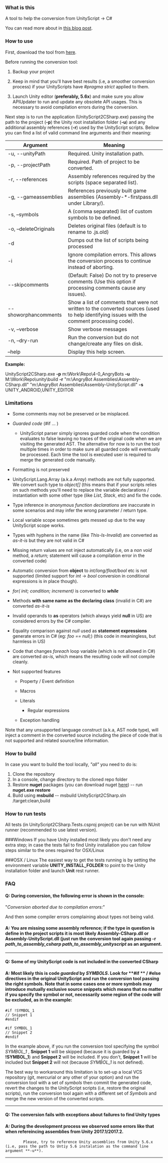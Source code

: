 ### What is this
A tool to help the conversion from UnityScript -> C#

You can read more about in [this blog post](https://blogs.unity3d.com/pt/2017/08/11/unityscripts-long-ride-off-into-the-sunset/).

### How to use

First, download the tool from [here](https://github.com/Unity-Technologies/unityscript2csharp/releases).

Before running the conversion tool:

1. Backup your project

1. Keep in mind that you'll have best results (i.e, a smoother conversion process) if your UnityScripts have  *#pragma strict* applied to them.

1. Launch Unity editor (**preferably, 5.6x**) and make sure you allow APIUpdater to run and update any obsolete API usages. This is necessary to avoid compilation errors during the conversion.

Next step is to run the application (UnityScript2CSharp.exe) passing the path to the project (**-p**) the Unity root installation folder (**-u**) and any additional assembly references (**-r**) used by the UnityScript scripts. Bellow you can find a list of valid command line arguments and their meaning:

| Argument | Meaning |
|----------------|-----------------------------------|
| -u, --unityPath | Required. Unity installation path. |
| -p, --projectPath | Required. Path of project to be converted. |
| -r, --references  | Assembly references required by the scripts (space separated list).|
| -g, --gameassemblies | References previously built game assemblies (Assembly-*-firstpass.dll under Library/).|
| -s, –symbols |	A (comma separated) list of custom symbols to be defined.|
| -o, –deleteOriginals | Deletes original files (default is to rename to .js.old)|
| -d | Dumps out the list of scripts being processed|
|-i	| Ignore compilation errors. This allows the conversion process to continue instead of aborting. |
| --skipcomments | (Default: False) Do not try to preserve comments (Use this option if processing comments cause any issues).
| --showorphancomments  | Show a list of comments that were not written to the converted sources (used to help identifying issues with the comment processing code).
|-v, –verbose |	Show verbose messages |
|-n, –dry-run |	Run the conversion but do not change/create any files on disk. |
|–help	| Display this help screen. |
     
**Example:**

UnityScript2CSharp.exe **-p** m:\Work\Repo\4-0_AngryBots **-u** M:\Work\Repo\unity\build **-r** "m:\AngryBot Assemblies\Assembly-CSharp.dll" "m:\AngryBot Assemblies\Assembly-UnityScript.dll" **-s** UNITY_ANDROID,UNITY_EDITOR

### Limitations

* Some comments may not be preserved or be misplaced.

* *Guarded code* (#if … )

    * UnityScript parser simply ignores guarded code when the condition evaluates to false leaving no traces of the original code when we are visiting the generated AST. The alternative for now is to run the tool multiple times in order to make sure all guarded code will eventually  be processed. Each time the tool is executed user is required to merge the generated code manually.

* Formatting is not preserved

* UnityScript.Lang.Array (a.k.a *Array*) methods are not fully supported. We convert such type to  *object[]* (this means that if your scripts relies on such methods you'll need to replace the variable declarations / instantiation with some other type (like *List<T>*, *Stack<T>*, etc) and fix the code.

* Type inference in *anonymous function declarations* are inaccurate in some scenarios and may infer the wrong parameter / return type.

* Local variable scope sometimes  gets messed up due to the way UnityScript scope works.

* Types with hyphens in the name (like *This-Is-Invalid*) are converted as *as-it-is* but they are not valid in C# 

* Missing return values are not inject automatically (i.e, on a *non void* method, a *return;* statement will cause a compilation error in the converted code)

* Automatic conversion from **object** to *int/long/float/bool* etc is not supported (limited support for *int* -> *bool* conversion in conditional expressions is in place though).

* *for( init; condition; increment)* is converted to ***while***

* Methods **with same name as the declaring class** (invalid in C#) are converted *as-it-is*

* Invalid operands to **as** operators (which always yield **null** in US) are considered errors by the C# compiler.

* Equality comparison against *null* used as **statement expressions** generate errors in C# (eg: *foo == null;*) (this code in meaningless, but harmless in US)

* Code that changes *foreach* loop variable (which is not allowed in C#) are converted *as-is*, which means the resulting code will not compile cleanly.

* Not supported features
    * Property / Event definition
    * Macros
    * Literals
        * Regular expressions

    * Exception handling

Note that any unsupported language construct (a.k.a, AST node type), will inject a comment in the converted source including the piece of code that is not supported and related source/line information.

### How to build

In case you want to build the tool locally, *"all"* you need to do is:

1. Clone the repository
2. In a console, change directory to the cloned repo folder
3. Restore **nuget** packages  (you can download nuget [here](https://dist.nuget.org/index.html))
-- run **nuget.exe restore** 
4. Build using **msbuild**
-- msbuild UnityScript2CSharp.sln /target:clean,build


### How to run tests

All tests (in UnityScript2CSharp.Tests.csproj project) can be run with NUnit runner (recommended to use latest version).

###Windows
If you have Unity installed most likely you don't need any extra step; in case the tests fail to find Unity installation you can follow steps similar to the ones required for OSX/Linux

###OSX / Linux
The easiest way to get the tests running is by setting the environment variable **UNITY_INSTALL_FOLDER** to point to the Unity installation folder and launch **Unit** rest runner.


### FAQ

#### **Q**: During conversion, the following error is shown in the console: 
"*Conversion aborted due to compilation errors:*"

 And then some compiler errors complaining about types not being valid.

#### **A**: You are missing some assembly reference; if the type in question is define in the project scripts it is most likely Assembly-CSharp.dll or Assembly-UnityScript.dll (just run the conversion tool again passing **-r** *path_to_assembly_csharp path_to_assembly_unityscript* as an argument.

----
#### **Q**: Some of my UnityScript code is not included in the converted CSharp

#### **A**: Most likely this is code *guarded* by *SYMBOLS*. Look for **#if ** / **#else** directives in the original UnityScript  and run the conversion tool passing the right symbols. Note that in some cases one or more symbols may introduce mutually exclusive source snippets which means that no matter if you specify the symbol or not, necessarily some region of the code will be excluded, as in the example:

    #if !SYMBOL_1
    // Snippet 1
    #endif
    
    #if SYMBOL_1
    // Snippet 2
    #endif
In the example above,  if you run the conversion tool specifying the symbol *SYMBOL_1* , **Snippet 1** will be skipped (because it is guarded by a **!SYMBOL_1**) and **Snippet 2** will be included. If you don't, **Snippet 1** will be included but **Snippet 2** will not (because *SYMBOL_1* is not defined). 

The best way to workaround this limitation is to set-up a local VCS repository (git, mercurial or any other of your option) and run the conversion tool with a set of *symbols* then commit the generated code, revert the changes to the UnityScript scripts (i.e, restore the original scripts), run the conversion tool again with a different set of *Symbols* and merge the new version of the converted scripts.

----
#### **Q**: The conversion fails with exceptions about failures to find Unity types

#### **A**: During the development process we observed some errors like that when refereincing assemblies from Unity 2017.1/2017.2.
            Please, try to reference Unity assemblies from Unity 5.6.x  (i.e, pass the path to Untiy 5.6 instalation as the command line argument **-u**).
----